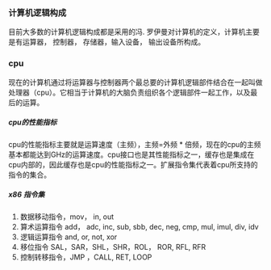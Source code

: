 ### 计算机逻辑构成
  目前大多数的计算机逻辑构成都是采用的冯. 罗伊曼对计算机的定义，计算机主要是有运算器， 控制器， 存储器，输入设备， 输出设备所构成。
### cpu
  现在的计算机通过将运算器与控制器两个最总要的计算机逻辑部件结合在一起叫做处理器（cpu）。它相当于计算机的大脑负责组织各个逻辑部件一起工作，以及最后的运算。
##### cpu的性能指标
  cpu的性能指标主要就是运算速度（主频），主频=外频 * 倍频，现在的cpu的主频基本都能达到GHz的运算速度。cpu接口也是其性能指标之一，缓存也是集成在cpu内部的，因此缓存也是cpu的性能指标之一。扩展指令集代表着cpu所支持的指令的集合。
##### x86 指令集
1. 数据移动指令，mov， in, out 
2. 算术运算指令  add， adc, inc, sub, sbb, dec, neg, cmp, mul, imul, div, idv
3. 逻辑运算指令 and, or, not, xor
4. 移位指令 SAL，SAR，SHL，SHR，ROL， ROR, RFL, RFR
5. 控制转移指令，JMP ，CALL, RET, LOOP 
<!--stackedit_data:
eyJoaXN0b3J5IjpbLTE3ODU1MTE4NzQsMTk0Njk0NzI3OCwtMT
IwODY2MjAwMCwtNjA2ODQwNjQ3LC0yMDk3NTUyMDA1LC0yMTQ2
MzMzMjIwXX0=
-->